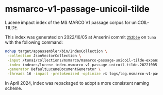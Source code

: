 # msmarco-v1-passage-unicoil-tilde

Lucene impact index of the MS MARCO V1 passage corpus for uniCOIL-TILDE.

This index was generated on 2022/10/05 at Anserini commit [`252b5e`](https://github.com/castorini/anserini/commit/252b5e2087dd7b3b994d41a444d4ae0044519819) on `tuna` with the following command:

```bash
nohup target/appassembler/bin/IndexCollection \
 -collection JsonVectorCollection \
 -input /tuna1/collections/msmarco/msmarco-passage-unicoil-tilde-expansion/ \
 -index indexes/lucene-index.msmarco-v1-passage-unicoil-tilde.20221005.252b5e/ \
 -generator DefaultLuceneDocumentGenerator \
 -threads 16 -impact -pretokenized -optimize >& logs/log.msmarco-v1-passage-unicoil-tilde.20221005.252b5e &
```

In April 2024, index was repackaged to adopt a more consistent naming scheme.
